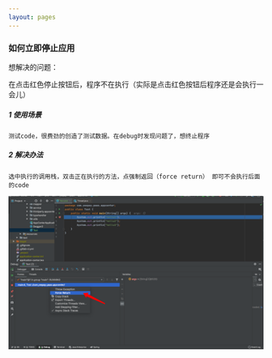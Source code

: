 ```yaml
---
layout: pages
---
```

### 如何立即停止应用

想解决的问题：

在点击红色停止按钮后，程序不在执行（实际是点击红色按钮后程序还是会执行一会儿）



##### 1 使用场景

```
测试code，很费劲的创造了测试数据。在debug时发现问题了，想终止程序
```

##### 2 解决办法

```
选中执行的调用栈，双击正在执行的方法，点强制返回（force return） 即可不会执行后面的code
```



![image-20201014191828203](/images/image-20201014191828203.png)